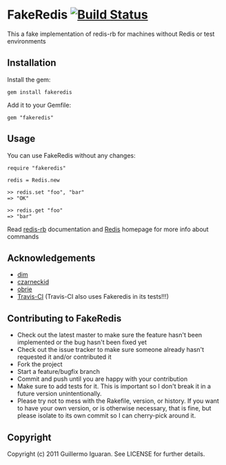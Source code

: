 # FakeRedis [![Build Status](http://travis-ci.org/guilleiguaran/fakeredis.png)](http://travis-ci.org/guilleiguaran/fakeredis)
This a fake implementation of redis-rb for machines without Redis or test environments


## Installation

Install the gem:

    gem install fakeredis

Add it to your Gemfile:

    gem "fakeredis"


## Usage

You can use FakeRedis without any changes:

    require "fakeredis"
    
    redis = Redis.new
    
    >> redis.set "foo", "bar"
    => "OK"
    
    >> redis.get "foo"
    => "bar"

Read [redis-rb](https://github.com/ezmobius/redis-rb) documentation and
[Redis](http://redis.io) homepage for more info about commands


## Acknowledgements

* [dim](https://github.com/dim)
* [czarneckid](https://github.com/czarneckid)
* [obrie](https://github.com/obrie)
* [Travis-CI](http://travis-ci.org/) (Travis-CI also uses Fakeredis in its tests!!!)


## Contributing to FakeRedis

* Check out the latest master to make sure the feature hasn't been implemented or the bug hasn't been fixed yet
* Check out the issue tracker to make sure someone already hasn't requested it and/or contributed it
* Fork the project
* Start a feature/bugfix branch
* Commit and push until you are happy with your contribution
* Make sure to add tests for it. This is important so I don't break it in a future version unintentionally.
* Please try not to mess with the Rakefile, version, or history. If you want to have your own version, or is otherwise necessary, that is fine, but please isolate to its own commit so I can cherry-pick around it.


## Copyright

Copyright (c) 2011 Guillermo Iguaran. See LICENSE for
further details.

